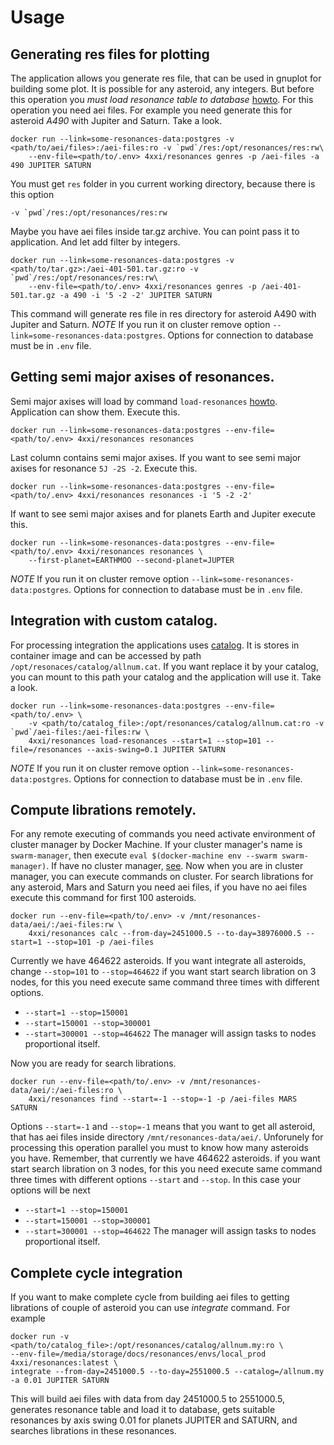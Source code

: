 # Usage

## Generating res files for plotting
The application allows you generate res file, that can be used in gnuplot for building some plot. It is possible for any
asteroid, any integers. But before this operation you *must load resonance table to database* [howto](./installation/local.md). 
For this operation you need aei files. For example you need generate this for asteroid *A490* with Jupiter and Saturn. Take a look.
```
docker run --link=some-resonances-data:postgres -v <path/to/aei/files>:/aei-files:ro -v `pwd`/res:/opt/resonances/res:rw\
    --env-file=<path/to/.env> 4xxi/resonances genres -p /aei-files -a 490 JUPITER SATURN
```
You must get `res` folder in you current working directory, because there is this option
```
-v `pwd`/res:/opt/resonances/res:rw
```
Maybe you have aei files inside tar.gz archive. You can point pass it to application. And let add filter by integers.
```
docker run --link=some-resonances-data:postgres -v <path/to/tar.gz>:/aei-401-501.tar.gz:ro -v `pwd`/res:/opt/resonances/res:rw\
    --env-file=<path/to/.env> 4xxi/resonances genres -p /aei-401-501.tar.gz -a 490 -i '5 -2 -2' JUPITER SATURN
```
This command will generate res file in res directory for asteroid A490 with Jupiter and Saturn.
*NOTE* If you run it on cluster remove option `--link=some-resonances-data:postgres`. Options for connection to database must be in `.env` file.

## Getting semi major axises of resonances.
Semi major axises will load by command `load-resonances` [howto](./installation/local.md). Application can show them.
Execute this.
```
docker run --link=some-resonances-data:postgres --env-file=<path/to/.env> 4xxi/resonances resonances
```
Last column contains semi major axises.
If you want to see semi major axises for resonance `5J -2S -2`. Execute this.
```
docker run --link=some-resonances-data:postgres --env-file=<path/to/.env> 4xxi/resonances resonances -i '5 -2 -2'
```
If want to see semi major axises and for planets Earth and Jupiter execute this.
```
docker run --link=some-resonances-data:postgres --env-file=<path/to/.env> 4xxi/resonances resonances \
    --first-planet=EARTHMOO --second-planet=JUPTER
```
*NOTE* If you run it on cluster remove option `--link=some-resonances-data:postgres`. Options for connection to database must be in `.env` file.

## Integration with custom catalog.
For processing integration the applications uses [catalog](http://hamilton.dm.unipi.it/~astdys2/catalogs/allnum.cat).
It is stores in container image and can be accessed by path `/opt/resonaces/catalog/allnum.cat`. If you want replace it by
your catalog, you can mount to this path your catalog and the application will use it. Take a look.

```
docker run --link=some-resonances-data:postgres --env-file=<path/to/.env> \
    -v <path/to/catalog_file>:/opt/resonances/catalog/allnum.cat:ro -v `pwd`/aei-files:/aei-files:rw \
    4xxi/resonances load-resonances --start=1 --stop=101 --file=/resonances --axis-swing=0.1 JUPITER SATURN
```
*NOTE* If you run it on cluster remove option `--link=some-resonances-data:postgres`. Options for connection to database must be in `.env` file.

## Compute librations remotely.
For any remote executing of commands you need activate environment of cluster manager by Docker Machine. If your cluster manager's name is
`swarm-manager`, then execute `eval $(docker-machine env --swarm swarm-manager)`. If have no cluster manager,
[see](./installation/remote.md). Now when you are in cluster manager, you can execute commands on cluster. For search librations
for any asteroid, Mars and Saturn you need aei files, if you have no aei files execute this command for first 100 asteroids.
```
docker run --env-file=<path/to/.env> -v /mnt/resonances-data/aei/:/aei-files:rw \
    4xxi/resonances calc --from-day=2451000.5 --to-day=38976000.5 --start=1 --stop=101 -p /aei-files
```
Currently we have 464622 asteroids. If you want integrate all asteroids, change `--stop=101` to `--stop=464622`
if you want start search libration on 3 nodes, for this you need execute same command three times with different options.
* `--start=1 --stop=150001`
* `--start=150001 --stop=300001`
* `--start=300001 --stop=464622`
The manager will assign tasks to nodes proportional itself.

Now you are ready for search librations.
```
docker run --env-file=<path/to/.env> -v /mnt/resonances-data/aei/:/aei-files:ro \
    4xxi/resonances find --start=-1 --stop=-1 -p /aei-files MARS SATURN
```
Options `--start=-1` and `--stop=-1` means that you want to get all asteroid, that has aei files inside directory
`/mnt/resonances-data/aei/`.
Unforunely for processing this operation parallel you must to know how many asteroids you have. Remember, that currently
we have 464622 asteroids. if you want start search libration on 3 nodes, for this you need execute same command three
times with different options
`--start` and `--stop`. In this case your options will be next
* `--start=1 --stop=150001`
* `--start=150001 --stop=300001`
* `--start=300001 --stop=464622`
The manager will assign tasks to nodes proportional itself.

## Complete cycle integration
If you want to make complete cycle from building aei files to getting librations of couple of asteroid you can use *integrate* command.
For example
```
docker run -v <path/to/catalog_file>:/opt/resonances/catalog/allnum.my:ro \
--env-file=/media/storage/docs/resonances/envs/local_prod 4xxi/resonances:latest \
integrate --from-day=2451000.5 --to-day=2551000.5 --catalog=/allnum.my -a 0.01 JUPITER SATURN
```
This will build aei files with data from day 2451000.5 to 2551000.5, generates resonance table and load it to database,
gets suitable resonances by axis swing 0.01 for planets JUPITER and SATURN, and searches librations in these resonances.
